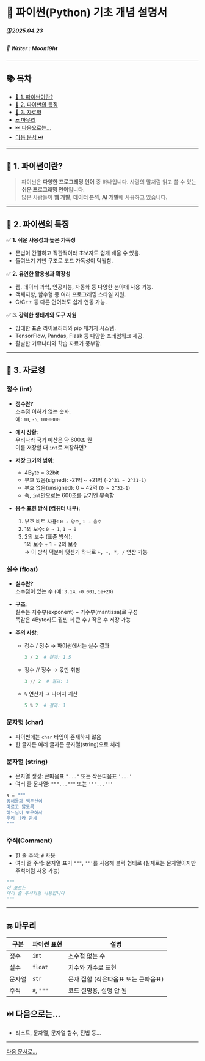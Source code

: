 # 🐍 파이썬(Python) 기초 개념 설명서

##### 🗓️ 2025.04.23
##### 📝 Writer : Moon19ht

---

## 📚 목차

- [📌 1. 파이썬이란?](#-1-파이썬이란)
- [📌 2. 파이썬의 특징](#-2-파이썬의-특징)
- [📌 3. 자료형](#-3-자료형)
- [🔚 마무리](#-마무리)
- [⏭️ 다음으로는...](#️-다음으로는)
- [다음 문서 ⏭️](./0424%20정리.md)

---

## 📌 1. 파이썬이란?

> 파이썬은 **다양한 프로그래밍 언어** 중 하나입니다.
> 사람의 말처럼 읽고 쓸 수 있는 **쉬운 프로그래밍 언어**입니다.  
> 많은 사람들이 **웹 개발**, **데이터 분석**, **AI 개발**에 사용하고 있습니다.

---

## 📌 2. 파이썬의 특징

✅ **1. 쉬운 사용성과 높은 가독성**
- 문법이 간결하고 직관적이라 초보자도 쉽게 배울 수 있음.
- 들여쓰기 기반 구조로 코드 가독성이 탁월함.
  
✅ **2. 유연한 활용성과 확장성**
- 웹, 데이터 과학, 인공지능, 자동화 등 다양한 분야에 사용 가능.
- 객체지향, 함수형 등 여러 프로그래밍 스타일 지원.
- C/C++ 등 다른 언어와도 쉽게 연동 가능.

✅ **3. 강력한 생태계와 도구 지원**
- 방대한 표준 라이브러리와 pip 패키지 시스템.
- TensorFlow, Pandas, Flask 등 다양한 프레임워크 제공.
- 활발한 커뮤니티와 학습 자료가 풍부함.

---

## 📌 3. 자료형

### 정수 (int)

- **정수란?**  
  소수점 이하가 없는 숫자.  
  예: `10`, `-5`, `1000000`

- **예시 상황**:  
  우리나라 국가 예산은 약 600조 원  
  이를 저장할 때 `int`로 저장하면?

- **저장 크기와 범위**:  
  - 4Byte = 32bit  
  - 부호 있음(signed): -21억 ~ +21억 (`-2^31 ~ 2^31-1`)  
  - 부호 없음(unsigned): 0 ~ 42억 (`0 ~ 2^32-1`)  
  - 즉, `int`만으로는 600조를 담기엔 부족함

- **음수 표현 방식 (컴퓨터 내부)**:
  1. 부호 비트 사용: `0 → 양수`, `1 → 음수`
  2. 1의 보수: `0 → 1`, `1 → 0`
  3. 2의 보수 (표준 방식):  
     1의 보수 + 1 = 2의 보수  
     → 이 방식 덕분에 덧셈기 하나로 `+, -, *, /` 연산 가능

### 실수 (float)

- **실수란?**  
  소수점이 있는 수 (예: `3.14`, `-0.001`, `1e+20`)

- **구조**:  
  실수는 지수부(exponent) + 가수부(mantissa)로 구성  
  똑같은 4Byte라도 훨씬 더 큰 수 / 작은 수 저장 가능

- **주의 사항**:
  - 정수 / 정수 → 파이썬에서는 실수 결과
    ```python
    3 / 2  # 결과: 1.5
    ```
  - 정수 // 정수 → 몫만 취함
    ```python
    3 // 2  # 결과: 1
    ```
  - `%` 연산자 → 나머지 계산
    ```python
    5 % 2  # 결과: 1
    ```

### 문자형 (char)

- 파이썬에는 `char` 타입이 존재하지 않음
- 한 글자든 여러 글자든 문자열(string)으로 처리

### 문자열 (string)

- 문자열 생성: 큰따옴표 `"..."` 또는 작은따옴표 `'...'`
- 여러 줄 문자열: `"""..."""` 또는 `'''...'''`

```python
s = """
동해물과 백두산이
마르고 닳도록 
하느님이 보우하사 
우리 나라 만세
"""
```

### 주석(Comment)

- 한 줄 주석: `#` 사용
- 여러 줄 주석: 문자열 표기 `"""`, `'''`를 사용해 블럭 형태로
  (실제로는 문자열이지만 주석처럼 사용 가능)

```python
"""
이 코드는
여러 줄 주석처럼 사용됩니다
"""
```

---

## 🔚 마무리

| 구분 | 파이썬 표현 | 설명 |
|------|--------------|------|
| 정수 | `int` | 소수점 없는 수 |
| 실수 | `float` | 지수와 가수로 표현 |
| 문자열 | `str` | 문자 집합 (작은따옴표 또는 큰따옴표) |
| 주석 | `#`, `"""` | 코드 설명용, 실행 안 됨 |

## ⏭️ 다음으로는...
- 리스트, 문자열, 문자열 함수, 진법 등...

---

[다음 문서로...](./0424%20정리.md)